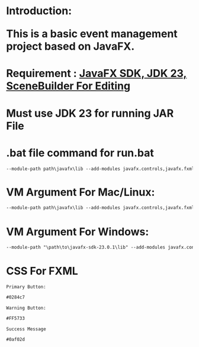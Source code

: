 # Introduction: <p>This is a basic event management project based on JavaFX.</p>
# Requirement : <a href="https://gluonhq.com/products/javafx/"> JavaFX SDK, JDK 23, SceneBuilder For Editing<a>
# Must use JDK 23 for running JAR File 
# .bat file command for run.bat 
```txt
--module-path path\javafx\lib --add-modules javafx.controls,javafx.fxml -jar JarFileName.jar
```


# VM Argument For Mac/Linux: 

```txt
--module-path path\javafx\lib --add-modules javafx.controls,javafx.fxml
```

# VM Argument For Windows:
```txt
--module-path "\path\to\javafx-sdk-23.0.1\lib" --add-modules javafx.controls,javafx.fxml
```

# CSS For FXML
`Primary Button: `
```txt
#0284c7
```
`Warning Button:`
```txt
#FF5733
```
`Success Message`
```txt
#0af02d
```